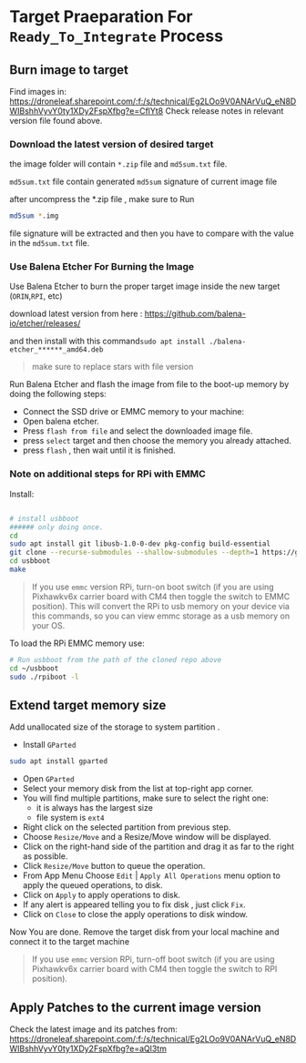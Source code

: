 # Target Praeparation For `Ready_To_Integrate` Process

## Burn image to target

Find images in: https://droneleaf.sharepoint.com/:f:/s/technical/Eg2LOo9V0ANArVuQ_eN8DWIBshhVyvY0ty1XDy2FspXfbg?e=CflYt8
Check release notes in relevant version file found above.

### Download the latest version of desired target

the image folder will contain `*.zip` file and `md5sum.txt` file.

`md5sum.txt` file contain generated `md5sum` signature of current image file

after uncompress the *.zip file , make sure to Run

```bash
md5sum *.img
```

file signature will be extracted and then you have to compare with the value in the `md5sum.txt` file.

### Use Balena Etcher For Burning the Image

Use Balena Etcher to burn the proper target image inside the new target (`ORIN`,`RPI`, etc)

download latest version from here : https://github.com/balena-io/etcher/releases/

and then install with this command`sudo apt install ./balena-etcher_******_amd64.deb`

> make sure to replace stars with file version

Run Balena Etcher and flash the image from file to the boot-up memory by doing the following steps:

- Connect the SSD drive or EMMC memory to your machine:
- Open balena etcher.
- Press `flash from file` and select the downloaded image file.
- press `select` target and then choose the memory you already attached.
- press `flash` , then wait until it is finished.

### Note on additional steps for RPi with EMMC

Install:

```bash

# install usbboot
###### only doing once.
cd
sudo apt install git libusb-1.0-0-dev pkg-config build-essential
git clone --recurse-submodules --shallow-submodules --depth=1 https://github.com/raspberrypi/usbboot
cd usbboot
make
```

> If you use `emmc` version RPi, turn-on boot switch (if you are using Pixhawkv6x carrier board with CM4 then toggle the switch to EMMC position). This will convert the RPi to usb memory on your device via this commands, so you can view emmc storage as a usb memory on your OS.

To load the RPi EMMC memory use:

```bash
# Run usbboot from the path of the cloned repo above
cd ~/usbboot
sudo ./rpiboot -l
```

## Extend target memory size

Add unallocated size of the storage to system partition .

- Install `GParted`

```bash
sudo apt install gparted
```

- Open `GParted`
- Select your memory disk from the list at top-right app corner.
- You will find multiple partitions, make sure to select the right one:
  - it is always has the largest size
  - file system is `ext4`
- Right click on the selected partition from previous step.
- Choose `Resize/Move` and a Resize/Move window will be displayed.
- Click on the right-hand side of the partition and drag it as far to the right as possible.
- Click `Resize/Move` button to queue the operation.
- From App Menu Choose `Edit` | `Apply All Operations` menu option to apply the queued operations, to disk.
- Click on `Apply` to apply operations to disk.
- If any alert is appeared telling you to fix disk , just click `Fix`.
- Click on `Close` to close the apply operations to disk window.

Now You are done.
Remove the target disk from your local machine and connect it to the target machine

> If you use `emmc` version RPi, turn-off boot switch (if you are using Pixhawkv6x carrier board with CM4 then toggle the switch to RPI position).


## Apply Patches to the current image version
Check the latest image and its patches from: https://droneleaf.sharepoint.com/:f:/s/technical/Eg2LOo9V0ANArVuQ_eN8DWIBshhVyvY0ty1XDy2FspXfbg?e=aQl3tm 
